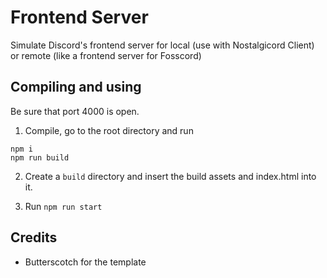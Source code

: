 # Frontend Server

Simulate Discord's frontend server for local (use with Nostalgicord Client) or remote (like a frontend server for Fosscord)

## Compiling and using

Be sure that port 4000 is open.

1. Compile, go to the root directory and run

```
npm i
npm run build
```

2. Create a `build` directory and insert the build assets and index.html into it.

3. Run `npm run start`

## Credits

- Butterscotch for the template
